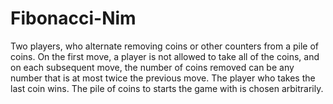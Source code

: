 # Fibonacci-Nim

Two players, who alternate removing coins or other counters
from a pile of coins. On the first move, a player is not allowed to take all of the coins, and on
each subsequent move, the number of coins removed can be any number that is at most twice
the previous move. The player who takes the last coin wins. The pile of coins to starts the
game with is chosen arbitrarily.
